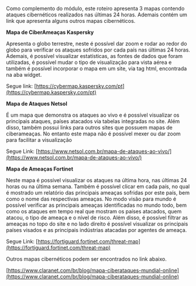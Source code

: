 Como complemento do módulo, este roteiro apresenta 3 mapas contendo ataques cibernéticos realizados nas últimas 24 horas.  Ademais contém um link que apresenta alguns outros mapas cibernéticos.

**Mapa de CiberAmeaças Kaspersky**

Apresenta o globo terrestre, neste é possível dar zoom e rodar ao redor do globo para verificar os ataques sofridos por cada país nas últimas 24 horas. Ademais, é possível visualizar estatísticas, as fontes de dados que foram utilizadas, é possível mudar o tipo de visualização para vista aérea e também é possível incorporar o mapa em um site, via tag html, encontrada na aba widget.

Segue link: [https://cybermap.kaspersky.com/pt](https://cybermap.kaspersky.com/pt)

**Mapa de Ataques Netsol**

É um mapa que demonstra os ataques ao vivo e é possível visualizar os principais ataques, países atacados via tabelas integradas no site. Além disso, também possui links para outros sites que possuem mapas de ciberameaças. No entanto este mapa não é possível mexer ou dar zoom para facilitar a visualização

Segue Link: [https://www.netsol.com.br/mapa-de-ataques-ao-vivo/](https://www.netsol.com.br/mapa-de-ataques-ao-vivo/)

**Mapa de Ameaças Fortinet**

Neste mapa é possível visualizar os ataques na última hora, nas últimas 24 horas ou na última semana. Também é possível clicar em cada país, no qual é mostrado um relatório das principais ameaças sofridas por este país, bem como o nome das respectivas ameaças. No modo visão para mundo é possível verificar as principais ameaças identificadas no mundo todo, bem como os ataques em tempo real que mostram os países atacados, quem atacou, o tipo de ameaça e o nível de risco. Além disso, é possível filtrar as ameaças no topo do site e no lado direito é possível visualizar os principais países visados e as principais indústrias atacadas por agentes de ameaça. 

Segue Link: [https://fortiguard.fortinet.com/threat-map](https://fortiguard.fortinet.com/threat-map)

Outros mapas cibernéticos podem ser encontrados no link abaixo. 

[https://www.claranet.com/br/blog/mapa-ciberataques-mundial-online](https://www.claranet.com/br/blog/mapa-ciberataques-mundial-online)  
